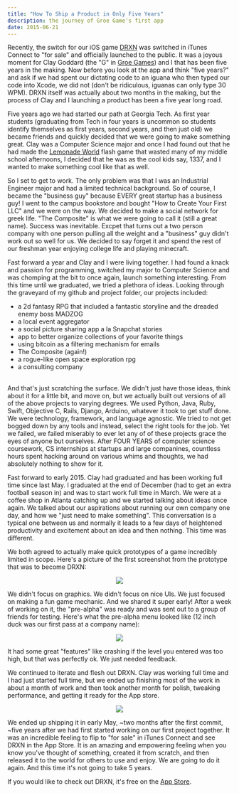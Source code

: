 ```yaml
---
title: "How To Ship a Product in Only Five Years"
description: the journey of Groe Game's first app
date: 2015-06-21
---
```


Recently, the switch for our iOS game [DRXN](https://itunes.apple.com/us/app/drxn/id979064633?mt=8) was switched in iTunes Connect to "for sale" and officially launched to the public. It was a joyous moment for Clay Goddard (the "G" in [Groe Games](http://groegames.com)) and I that has been five years in the making. Now before you look at the app and think "five years?" and ask if we had spent our dictating code to an iguana who then typed our code into Xcode, we did not (don't be ridiculous, iguanas can only type 30 WPM). DRXN itself was actually about two months in the making, but the process of Clay and I launching a product has been a five year long road.

Five years ago we had started our path at Georgia Tech. As first year students (graduating from Tech in four years is uncommon so students identify themselves as first years, second years,  and then just old) we became friends and quickly decided that we were going to make something great. Clay was a Computer Science major and once I had found out that he had made the [Lemonade World](http://www.addictinggames.com/strategy-games/lemonadeworld.jsp) flash game that wasted many of my middle school afternoons, I decided that he was as the cool kids say, 1337, and I wanted to make something cool like that as well. 

So I set to get to work. The only problem was that I was an Industrial Engineer major and had a limited technical background. So of course, I became the "business guy" because EVERY great startup has a business guy! I went to the campus bookstore and bought "How to Create Your First LLC" and we were on the way. We decided to make a social network for greek life. "The Composite" is what we were going to call it (still a great name).  Success was inevitable. Excpet that turns out a two person company with one person pulling all the weight and a "business" guy didn't work out so well for us. We decided to say forget it and spend the rest of our freshman year enjoying college life and playing minecraft.

Fast forward a year and Clay and I were living together. I had found a knack and passion for programming, switched my major to Computer Science and was chomping at the bit to once again, launch something interesting. From this time until we graduated, we tried a plethora of ideas. Looking through the graveyard of my github and project folder, our projects included:

- a 2d fantasy RPG that included a fantastic storyline and the dreaded enemy boss MADZOG
- a local event aggregator
- a social picture sharing app a la Snapchat stories
- app to better organize collections of your favorite things
- using bitcoin as a filtering mechanism for emails
- The Composite (again!)
- a rogue-like open space exploration rpg
- a consulting company

<br />
And that's just scratching the surface. We didn't just have those ideas, think about it for a little bit, and move on, but we actually built out versions of all of the above projects to varying degrees. We used Python, Java, Ruby, Swift, Objective C, Rails, Django, Arduino, whatever it took to get stuff done. We were technology, framework, and language agnostic. We tried to not get bogged down by any tools and instead, select the right tools for the job. Yet we failed, we failed miserably to ever let any of of these projects grace the eyes of anyone but ourselves. After FOUR YEARS of computer science coursework, CS internships at startups and large companines, countless hours spent hacking around on various whims and thoughts, we had absolutely nothing to show for it. 

Fast forward to early 2015. Clay had graduated and has been working full time since last May. I graduated at the end of December (had to get an extra football season in) and was to start work full time in March. We were at a coffee shop in Atlanta catching up and we started talking about ideas once again. We talked about our aspirations about running our own company one day, and how we "just need to make something". This conversation is a typical one between us and normally it leads to a few days of heightened productivity and excitement about an idea and then nothing. This time was different.

We both agreed to actually make quick prototypes of a game incredibly limited in scope. Here's a picture of the first screenshot from the prototype that was to become DRXN: 

<p align="center">
	<img class="post-image" src="/assets/images/prototype.PNG" />
</p>

We didn't focus on graphics. We didn't focus on nice UIs. We just focused on making a fun game mechanic. And we shared it super early! After a week of working on it, the "pre-alpha" was ready and was sent out to a group of friends for testing. Here's what the pre-alpha menu looked like (12 inch duck was our first pass at a company name):

<p align="center">
	<img class="post-image" src="/assets/images/pre_alpha.PNG" />
</p>

It had some great "features" like crashing if the level you entered was too high, but that was perfectly ok. We just needed feedback.

We continued to iterate and flesh out DRXN. Clay was working full time and I had just started full time, but we ended up finishing most of the work in about a month of work and then took another month for polish, tweaking performance, and getting it ready for the App store.

<p align="center">
	<img class="post-image" src="/assets/images/app_store.jpg" />
</p>

We ended up shipping it in early May, ~two months after the first commit, ~five years after we had first started working on our first project together. It was an incredible feeling to flip to "for sale" in iTunes Connect and see DRXN in the App Store. It is an amazing and empowering feeling when you know you've thought of something, created it from scratch, and then released it to the world for others to use and enjoy. We are going to do it again. And this time it's not going to take 5 years. 

If you would like to check out DRXN, it's free on the [App Store](https://itunes.apple.com/us/app/drxn/id979064633?mt=8).



